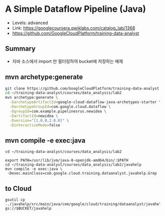 # A Simple Dataflow Pipeline (Java)
- Levels: advanced
- Link: https://googlecoursera.qwiklabs.com/catalog_lab/1368
- https://github.com/GoogleCloudPlatform/training-data-analyst

## Summary
- 자바 소스에서 import 만 필터링하여 bucket에 저장하는 예제

## mvn archetype:generate
~~~bash
git clone https://github.com/GoogleCloudPlatform/training-data-analyst
cd ~/training-data-analyst/courses/data_analysis/lab2
mvn archetype:generate \
  -DarchetypeArtifactId=google-cloud-dataflow-java-archetypes-starter \
  -DarchetypeGroupId=com.google.cloud.dataflow \
  -DgroupId=com.example.pipelinesrus.newidea \
  -DartifactId=newidea \
  -Dversion="[1.0.0,2.0.0]" \
  -DinteractiveMode=false
~~~

## mvn compile -e exec:java
~~~
cd ~/training-data-analyst/courses/data_analysis/lab2

export PATH=/usr/lib/jvm/java-8-openjdk-amd64/bin/:$PATH
cd ~/training-data-analyst/courses/data_analysis/lab2/javahelp
mvn compile -e exec:java \
 -Dexec.mainClass=com.google.cloud.training.dataanalyst.javahelp.Grep
~~~

## to Cloud
~~~
gsutil cp ../javahelp/src/main/java/com/google/cloud/training/dataanalyst/javahelp/*.java gs://$BUCKET/javahelp
~~~